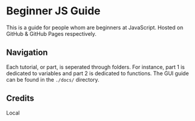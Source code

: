 # Beginner JS Guide
This is a guide for people whom are beginners at JavaScript. Hosted on GitHub &amp; GitHub Pages respectively.

## Navigation
Each tutorial, or part, is seperated through folders. For instance, part 1 is dedicated to variables and part 2 is dedicated to functions. The GUI guide can be found in the `./docs/` directory.

## Credits
Local

